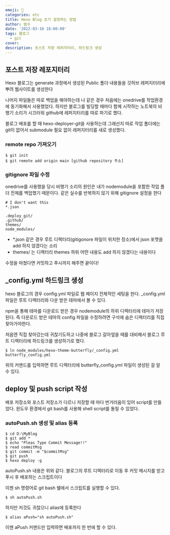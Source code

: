 ```yaml
---
emoji: 🏃
categories: etc
title: Hexo Blog 초기 설정하는 방법
author: 범수
date: '2022-03-10 18:00:00'
tags: 블로그
  - git
cover:
description: 포스트 저장 레퍼지터리, 하드링크 생성
---
```


## 포스트 저장 레포지터리

Hexo 블로그는 generate 과정에서 생성된 Public 폴더 내용들을 깃허브 레퍼지터리에 뿌려 웹사이트를 생성한다

나머지 파일들은 따로 백업을 해야하는데 나 같은 경우 처음에는 onedrive를 작업환경에 동기화해서 사용했었다. 하지만 블로그를 빌딩할 때마다 함께 시작하는 노트북의 비행기 소리가 시끄러워 github에 레퍼지터리를 따로 파기로 했다.

블로그 배포를 할 때 hexo-deployer-git을 사용하는데 그래선지 따로 작업 폴더에는 git이 없어서 submodule 필요 없이 레퍼지터리를 새로 생성했다.

### remote repo 가져오기

```git
$ git init
$ git remote add origin main [github repository 주소]
```

### gitignore 파일 수정

onedrive를 사용했을 당시 비행기 소리의 원인은 내가 nodemodule을 포함한 작업 폴더 전체를 백업했기 때문이다. 같은 실수를 반복하지 않기 위해 gitignore 설정을 한다

```git
# I don't want this
*.json

.deploy_git/
.github/
themes/
node_modules/
```

- \*.json 같은 경우 루트 디렉터리(gitigonore 파일이 위치한 장소)에서 json 포맷을 add 하지 않겠다는 소리
- themes/ 는 디렉터리 themes 하위 어떤 내용도 add 하지 않겠다는 내용이다

수정을 마쳤다면 커밋하고 푸시까지 해주면 끝이다!

## \_config.yml 하드링크 생성

hexo 블로그의 경우 config.yml 파일로 웹 페이지 전체적인 세팅을 한다. \_config.yml 파일은 루트 디렉터리와 다운 받은 테마에서 볼 수 있다.

npm을 통해 테마를 다운로드 받은 경우 nodemodule의 하위 디렉터리에 테마가 저장된다. 즉 다운로드 받은 테마의 config 파일을 수정하려면 구석에 숨은 디렉터리를 직접 찾아가야한다.

처음엔 직접 찾아갔는데 귀찮기도하고 나중에 블로그 갈아엎을 때를 대비해서 블로그 루트 디렉터리에 하드링크를 생성하기로 했다.

```shell
$ ln node_modules/hexo-theme-butterfly/_config.yml butterfly_config.yml
```

위의 커맨드를 입력하면 루트 디렉터리에 butterfly_config.yml 파일이 생성된 걸 알 수 있다.

## deploy 및 push script 작성

배포 저장소와 포스트 저장소가 다르니 저장할 때 마다 번거러움이 있어 script를 만들었다. 윈도우 환경에서 git bash를 사용해 shell script를 돌릴 수 있었다.

### autoPush.sh 생성 및 alias 등록

```shell
$ cd D:\MyBlog
$ git add *
$ echo "Pleas Type Commit Message!!"
$ read commitMsg
$ git commit -m "$commitMsg"
$ git push
$ hexo deploy -g
```

autoPush.sh 내용은 위와 같다. 블로그의 루트 디렉터리로 이동 후 커밋 메시지를 받고 푸시 후 배포하는 스크립트이다

이젠 sh 명령어로 git bash 쉘에서 스크립트를 실행할 수 있다.

```shell
$ sh autoPush.sh
```

하지만 저것도 귀찮으니 alias에 등록한다

```shell
$ alias aPush="sh autoPush.sh"
```

이젠 aPush 커맨드만 입력하면 배포까지 한 번에 할 수 있다.
